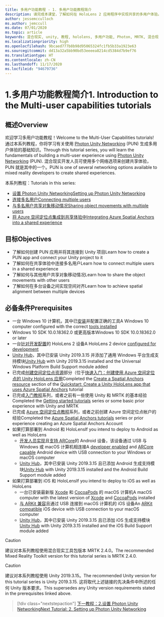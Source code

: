 ```yaml
---
title: 多用户功能教程 - 1. 多用户功能教程简介
description: 请完成本课堂，了解如何在 HoloLens 2 应用程序中实现共享的多用户体验。
author: jessemcculloch
ms.author: jemccull
ms.date: 07/01/2020
ms.topic: article
keywords: 混合现实, unity, 教程, hololens, 多用户功能, Photon, MRTK, 混合现实工具包, UWP, Azure 空间定位点
ms.localizationpriority: high
ms.openlocfilehash: 9bcaed777b8b98d95065324fc1fb5b33a1923e63
ms.sourcegitcommit: dd13a32a5bb90bd53eeeea8214cd5384d7b9ef76
ms.translationtype: HT
ms.contentlocale: zh-CN
ms.lasthandoff: 11/17/2020
ms.locfileid: "94679736"
---
```

# <a name="1-introduction-to-the-multi-user-capabilities-tutorials"></a><span data-ttu-id="0efb3-105">1.多用户功能教程简介</span><span class="sxs-lookup"><span data-stu-id="0efb3-105">1. Introduction to the Multi-user capabilities tutorials</span></span>

## <a name="overview"></a><span data-ttu-id="0efb3-106">概述</span><span class="sxs-lookup"><span data-stu-id="0efb3-106">Overview</span></span>

<span data-ttu-id="0efb3-107">欢迎学习多用户功能教程！</span><span class="sxs-lookup"><span data-stu-id="0efb3-107">Welcome to the Multi-User Capabilities tutorials!</span></span> <span data-ttu-id="0efb3-108">通过本系列教程，你将学习有关使用 <a href="https://www.photonengine.com/PUN" target="_blank">Photon Unity Networking</a> (PUN) 生成多用户体验的基础知识。</span><span class="sxs-lookup"><span data-stu-id="0efb3-108">Through this tutorial series, you will learn the fundamentals of building a multi-user experience using <a href="https://www.photonengine.com/PUN" target="_blank">Photon Unity Networking</a> (PUN).</span></span> <span data-ttu-id="0efb3-109">混合现实开发人员可使用多个网络选项来创建共享体验，PUN 就是其中的一个。</span><span class="sxs-lookup"><span data-stu-id="0efb3-109">PUN is one of several networking options available to mixed reality developers to create shared experiences.</span></span>

<span data-ttu-id="0efb3-110">本系列教程：</span><span class="sxs-lookup"><span data-stu-id="0efb3-110">Tutorials in this series:</span></span>

* [<span data-ttu-id="0efb3-111">设置 Photon Unity Networking</span><span class="sxs-lookup"><span data-stu-id="0efb3-111">Setting up Photon Unity Networking</span></span>](mr-learning-sharing-02.md)
* [<span data-ttu-id="0efb3-112">连接多名用户</span><span class="sxs-lookup"><span data-stu-id="0efb3-112">Connecting multiple users</span></span>](mr-learning-sharing-03.md)
* [<span data-ttu-id="0efb3-113">与多名用户共享对象移动情况</span><span class="sxs-lookup"><span data-stu-id="0efb3-113">Sharing object movements with multiple users</span></span>](mr-learning-sharing-04.md)
* [<span data-ttu-id="0efb3-114">将 Azure 空间定位点集成到共享体验中</span><span class="sxs-lookup"><span data-stu-id="0efb3-114">Integrating Azure Spatial Anchors into a shared experience</span></span>](mr-learning-sharing-05.md)

## <a name="objectives"></a><span data-ttu-id="0efb3-115">目标</span><span class="sxs-lookup"><span data-stu-id="0efb3-115">Objectives</span></span>

* <span data-ttu-id="0efb3-116">了解如何创建 PUN 应用并将其连接到 Unity 项目</span><span class="sxs-lookup"><span data-stu-id="0efb3-116">Learn how to create a PUN app and connect your Unity project to it</span></span>
* <span data-ttu-id="0efb3-117">了解如何在共享体验中连接多名用户</span><span class="sxs-lookup"><span data-stu-id="0efb3-117">Learn how to connect multiple users in a shared experience</span></span>
* <span data-ttu-id="0efb3-118">了解如何与其他用户共享对象移动情况</span><span class="sxs-lookup"><span data-stu-id="0efb3-118">Learn how to share the object movements with other users</span></span>
* <span data-ttu-id="0efb3-119">了解如何在多台设备之间实现空间对齐</span><span class="sxs-lookup"><span data-stu-id="0efb3-119">Learn how to achieve spatial alignment between multiple devices</span></span>

## <a name="prerequisites"></a><span data-ttu-id="0efb3-120">必备条件</span><span class="sxs-lookup"><span data-stu-id="0efb3-120">Prerequisites</span></span>

* <span data-ttu-id="0efb3-121">一台 Windows 10 计算机，其中已[安装](../../install-the-tools.md)并配置正确的工具</span><span class="sxs-lookup"><span data-stu-id="0efb3-121">A Windows 10 computer configured with the correct [tools installed](../../install-the-tools.md)</span></span>
* <span data-ttu-id="0efb3-122">Windows 10 SDK 10.0.18362.0 或更高版本</span><span class="sxs-lookup"><span data-stu-id="0efb3-122">Windows 10 SDK 10.0.18362.0 or later</span></span>
* <span data-ttu-id="0efb3-123">一台[针对开发配置](../../platform-capabilities-and-apis/using-visual-studio.md#enabling-developer-mode)的 HoloLens 2 设备</span><span class="sxs-lookup"><span data-stu-id="0efb3-123">A HoloLens 2 device [configured for development](../../platform-capabilities-and-apis/using-visual-studio.md#enabling-developer-mode)</span></span>
* <span data-ttu-id="0efb3-124"><a href="https://docs.unity3d.com/Manual/GettingStartedInstallingHub.html" target="_blank">Unity Hub</a>，其中已安装 Unity 2019.3.15 并添加了通用 Windows 平台生成支持模块</span><span class="sxs-lookup"><span data-stu-id="0efb3-124"><a href="https://docs.unity3d.com/Manual/GettingStartedInstallingHub.html" target="_blank">Unity Hub</a> with Unity 2019.3.15 installed and the Universal Windows Platform Build Support module added</span></span>
* <span data-ttu-id="0efb3-125">已完成[创建空间定位点资源](https://docs.microsoft.com/azure/spatial-anchors/quickstarts/get-started-unity-hololens#create-a-spatial-anchors-resource)部分（位于[快速入门：创建使用 Azure 空间定位点的 Unity HoloLens 应用](https://docs.microsoft.com/azure/spatial-anchors/quickstarts/get-started-unity-hololens)</span><span class="sxs-lookup"><span data-stu-id="0efb3-125">Completed the [Create a Spatial Anchors resource](https://docs.microsoft.com/azure/spatial-anchors/quickstarts/get-started-unity-hololens#create-a-spatial-anchors-resource) section of the [Quickstart: Create a Unity HoloLens app that uses Azure Spatial Anchors](https://docs.microsoft.com/azure/spatial-anchors/quickstarts/get-started-unity-hololens) tutorial</span></span>
* <span data-ttu-id="0efb3-126">已完成[入门教程](mr-learning-base-01.md)系列，或者之前有一些使用 Unity 和 MRTK 的基本经验</span><span class="sxs-lookup"><span data-stu-id="0efb3-126">Completed the [Getting started tutorials](mr-learning-base-01.md) series or some basic prior experience with Unity and MRTK</span></span>
* <span data-ttu-id="0efb3-127">已完成 [Azure 空间定位点教程](mr-learning-asa-01.md)系列，或者之前创建 Azure 空间定位点帐户的经验</span><span class="sxs-lookup"><span data-stu-id="0efb3-127">Completed the [Azure Spatial Anchors tutorials](mr-learning-asa-01.md) series or prior experience creating an Azure Spatial Anchors Account</span></span>
* <span data-ttu-id="0efb3-128">如果打算部署到 Android 和 HoloLens</span><span class="sxs-lookup"><span data-stu-id="0efb3-128">If you intend to deploy to Android as well as HoloLens</span></span>
  * <span data-ttu-id="0efb3-129"><a href="https://developer.android.com/studio/debug/dev-options" target="_blank">开发人员实现</a>且<a href="https://developers.google.com/ar/discover/supported-devices" target="_blank">支持 ARCore</a>的 Android 设备，该设备通过 USB 与 Windows 或 macOS 计算机相连接</span><span class="sxs-lookup"><span data-stu-id="0efb3-129">A <a href="https://developer.android.com/studio/debug/dev-options" target="_blank">developer enabled</a> and <a href="https://developers.google.com/ar/discover/supported-devices" target="_blank">ARCore capable</a> Android device with USB connection to your Windows or macOS computer</span></span>
  * <span data-ttu-id="0efb3-130"><a href="https://docs.unity3d.com/Manual/GettingStartedInstallingHub.html" target="_blank">Unity Hub</a>，其中已安装 Unity 2019.3.15 且已添加 Android 生成支持模块</span><span class="sxs-lookup"><span data-stu-id="0efb3-130"><a href="https://docs.unity3d.com/Manual/GettingStartedInstallingHub.html" target="_blank">Unity Hub</a> with Unity 2019.3.15 installed and the Android Build Support module added</span></span>
* <span data-ttu-id="0efb3-131">如果打算部署到 iOS 和 HoloLens</span><span class="sxs-lookup"><span data-stu-id="0efb3-131">If you intend to deploy to iOS as well as HoloLens</span></span>
  * <span data-ttu-id="0efb3-132">一台已安装最新版 <a href="https://geo.itunes.apple.com/us/app/xcode/id497799835?mt=12" target="_blank">Xcode</a> 和 <a href="https://cocoapods.org" target="_blank">CocoaPods</a> 的 macOS 计算机</span><span class="sxs-lookup"><span data-stu-id="0efb3-132">A macOS computer with the latest version of <a href="https://geo.itunes.apple.com/us/app/xcode/id497799835?mt=12" target="_blank">Xcode</a> and <a href="https://cocoapods.org" target="_blank">CocoaPods</a> installed</span></span>
  * <span data-ttu-id="0efb3-133"><a href="https://developer.apple.com/documentation/arkit/verifying_device_support_and_user_permission" target="_blank">与 ARKit 兼容</a>且通过 USB 连接到 macOS 计算机的 iOS 设备</span><span class="sxs-lookup"><span data-stu-id="0efb3-133">An <a href="https://developer.apple.com/documentation/arkit/verifying_device_support_and_user_permission" target="_blank">ARKit compatible</a> iOS device with USB connection to your macOS computer</span></span>
  * <span data-ttu-id="0efb3-134"><a href="https://docs.unity3d.com/Manual/GettingStartedInstallingHub.html" target="_blank">Unity Hub</a>，其中已安装 Unity 2019.3.15 且已添加 iOS 生成支持模块</span><span class="sxs-lookup"><span data-stu-id="0efb3-134"><a href="https://docs.unity3d.com/Manual/GettingStartedInstallingHub.html" target="_blank">Unity Hub</a> with Unity 2019.3.15 installed and the iOS Build Support module added</span></span>

> [!CAUTION]
> <span data-ttu-id="0efb3-135">建议对本系列教程使用混合现实工具包版本 MRTK 2.4.0。</span><span class="sxs-lookup"><span data-stu-id="0efb3-135">The recommended Mixed Reality Toolkit version for this tutorial series is MRTK 2.4.0.</span></span>

> [!CAUTION]
> <span data-ttu-id="0efb3-136">建议对本系列教程使用 Unity 2019.3.15。</span><span class="sxs-lookup"><span data-stu-id="0efb3-136">The recommended Unity version for this tutorial series is Unity 2019.3.15.</span></span> <span data-ttu-id="0efb3-137">这将取代上述链接的先决条件中所述的任何 Unity 版本要求。</span><span class="sxs-lookup"><span data-stu-id="0efb3-137">This supersedes any Unity version requirements stated in the prerequisites linked above.</span></span>

> [!div class="nextstepaction"]
> [<span data-ttu-id="0efb3-138">下一教程：2.设置 Photon Unity Networking</span><span class="sxs-lookup"><span data-stu-id="0efb3-138">Next Tutorial: 2. Setting up Photon Unity Networking</span></span>](mr-learning-sharing-02.md)
